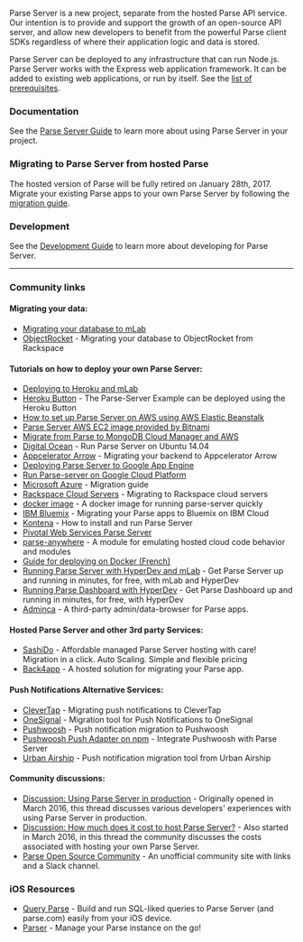Parse Server is a new project, separate from the hosted Parse API service.  Our intention is to provide and support the growth of an open-source API server, and allow new developers to benefit from the powerful Parse client SDKs regardless of where their application logic and data is stored.

Parse Server can be deployed to any infrastructure that can run Node.js. Parse Server works with the Express web application framework. It can be added to existing web applications, or run by itself. See the [list of prerequisites](https://github.com/ParsePlatform/parse-server/wiki/Parse-Server-Guide#prerequisites).

### Documentation

See the [Parse Server Guide](/ParsePlatform/parse-server/wiki/Parse-Server-Guide) to learn more about using Parse Server in your project.

### Migrating to Parse Server from hosted Parse

The hosted version of Parse will be fully retired on January 28th, 2017. Migrate your existing Parse apps to your own Parse Server by following the [migration guide](https://parse.com/migration).

### Development

See the [Development Guide](/ParsePlatform/parse-server/wiki/Development-Guide) to learn more about developing for Parse Server.

---

### Community links

#### Migrating your data:

* [Migrating your database to mLab](http://docs.mlab.com/migrating-from-parse/#choosing-a-plan)
* [ObjectRocket](https://objectrocket.com/blog/mongodb/move-your-parse-data-to-objectrocket) - Migrating your database to ObjectRocket from Rackspace

#### Tutorials on how to deploy your own Parse Server:

* [Deploying to Heroku and mLab](https://github.com/ParsePlatform/parse-server/wiki/Deploying-Parse-Server#deploying-to-heroku-and-mLab)
* [Heroku Button](https://github.com/ParsePlatform/parse-server-example) - The Parse-Server Example can be deployed using the Heroku Button
* [How to set up Parse Server on AWS using AWS Elastic Beanstalk](http://mobile.awsblog.com/post/TxCD57GZLM2JR/How-to-set-up-Parse-Server-on-AWS-using-AWS-Elastic-Beanstalk)
* [Parse Server AWS EC2 image provided by Bitnami](https://aws.amazon.com/marketplace/pp/B01BLQ17TO)
* [Migrate from Parse to MongoDB Cloud Manager and AWS](https://www.mongodb.com/migrate-from-parse-to-mongodb-cloud-manager-and-aws)
* [Digital Ocean](https://www.digitalocean.com/community/tutorials/how-to-run-parse-server-on-ubuntu-14-04) - Run Parse Server on Ubuntu 14.04
* [Appcelerator Arrow](http://www.appcelerator.com/blog/2016/02/your-very-own-mbaas-how-to-move-from-parse-to-appcelerator-arrow/) - Migrating your backend to Appcelerator Arrow
* [Deploying Parse Server to Google App Engine](https://medium.com/@justinbeckwith/deploying-parse-server-to-google-app-engine-6bc0b7451d50)
* [Run Parse-server on Google Cloud Platform](https://cloud.google.com/nodejs/resources/frameworks/parse-server)
* [Microsoft Azure](https://azure.microsoft.com/en-us/blog/azure-welcomes-parse-developers/) - Migration guide
* [Rackspace Cloud Servers](https://support.rackspace.com/how-to/migrating-from-parse-to-rackspace/) - Migrating to Rackspace cloud servers
* [docker image](https://hub.docker.com/r/instainer/parse-server) - A docker image for running parse-server quickly
* [IBM Bluemix](http://ibm.co/1Z00gMw) - Migrating your Parse apps to Bluemix on IBM Cloud
* [Kontena](http://blog.kontena.io/how-to-install-and-run-private-parse-server-in-production/) - How to install and run Parse Server
* [Pivotal Web Services Parse Server](https://github.com/cf-platform-eng/pws-parse-server)
* [parse-anywhere](https://github.com/flovilmart/parse-anywhere) - A module for emulating hosted cloud code behavior and modules
* [Guide for deploying on Docker (French)](https://medium.com/@DidierFranc/parse-com-ferme-parse-s-ouvre-cd426118fbbd)
* [Running Parse Server with HyperDev and mLab](https://github.com/ParsePlatform/parse-server/wiki/Running-Parse-Server-with-HyperDev-and-mLab) - Get Parse Server up and running in minutes, for free, with mLab and HyperDev
* [Running Parse Dashboard with HyperDev](https://github.com/ParsePlatform/parse-server/wiki/Running-Parse-Dashboard-with-HyperDev) - Get Parse Dashboard up and running in minutes, for free, with HyperDev
* [Adminca](http://adminca.com) - A third-party admin/data-browser for Parse apps.

#### Hosted Parse Server and other 3rd party Services:

* [SashiDo](https://www.sashido.io) - Affordable managed Parse Server hosting with care! Migration in a click. Auto Scaling. Simple and flexible pricing
* [Back4app](http://blog.back4app.com/2016/03/01/quick-wizard-migration/) - A hosted solution for migrating your Parse app.

#### Push Notifications Alternative Services:

* [CleverTap](https://clevertap.com/parse/) - Migrating push notifications to CleverTap
* [OneSignal](https://onesignal.com/parse) - Migration tool for Push Notifications to OneSignal
* [Pushwoosh](https://www.pushwoosh.com/parse/) - Push notification migration to Pushwoosh
* [Pushwoosh Push Adapter on npm](https://www.npmjs.com/package/pushwoosh-parse-adapter) - Integrate Pushwoosh with Parse Server
* [Urban Airship](https://www.urbanairship.com/parse-migration) - Push notification migration tool from Urban Airship

#### Community discussions:

* [Discussion: Using Parse Server in production](https://github.com/ParsePlatform/parse-server/issues/1106) - Originally opened in March 2016, this thread discusses various developers' experiences with using Parse Server in production.
* [Discussion: How much does it cost to host Parse Server?](https://github.com/ParsePlatform/parse-server/issues/1174) - Also started in March 2016, in this thread the community discusses the costs associated with hosting your own Parse Server.
* [Parse Open Source Community](http://parseopensource.github.io/) - An unofficial community site with links and a Slack channel.

### iOS Resources

* [Query Parse](https://itunes.apple.com/de/app/query-parse/id1170245634?l=en&mt=8) - Build and run SQL-liked queries to Parse Server (and parse.com) easily from your iOS device.
* [Parser](https://itunes.apple.com/br/app/parser-browse-manage-parse/id1102677107?mt=8) - Manage your Parse instance on the go!